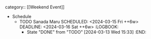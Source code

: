 category:: [[Weekend Event]]

- Schedule
	- TODO Sanada Maru
	  SCHEDULED: <2024-03-15 Fri ++6w>
	  DEADLINE: <2024-03-16 Sat ++6w>
	  :LOGBOOK:
	  * State "DONE" from "TODO" [2024-03-13 Wed 15:33]
	  :END:
